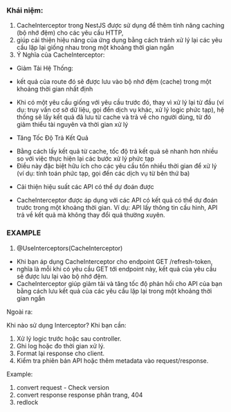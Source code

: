 ### Khái niệm:

1. CacheInterceptor trong NestJS được sử dụng để thêm tính năng caching (bộ nhớ đệm) cho các yêu cầu HTTP,
2. giúp cải thiện hiệu năng của ứng dụng bằng cách tránh xử lý lại các yêu cầu lặp lại giống nhau trong một khoảng thời gian ngắn
3. Ý Nghĩa của CacheInterceptor:

- Giảm Tải Hệ Thống:

* kết quả của route đó sẽ được lưu vào bộ nhớ đệm (cache) trong một khoảng thời gian nhất định
* Khi có một yêu cầu giống với yêu cầu trước đó, thay vì xử lý lại từ đầu
  (ví dụ: truy vấn cơ sở dữ liệu, gọi đến dịch vụ khác, xử lý logic phức tạp),
  hệ thống sẽ lấy kết quả đã lưu từ cache và trả về cho người dùng, từ đó giảm thiểu tài nguyên và thời gian xử lý

* Tăng Tốc Độ Trả Kết Quả

- Bằng cách lấy kết quả từ cache, tốc độ trả kết quả sẽ nhanh hơn nhiều so với việc thực hiện lại các bước xử lý phức tạp
- Điều này đặc biệt hữu ích cho các yêu cầu tốn nhiều thời gian để xử lý (ví dụ: tính toán phức tạp, gọi đến các dịch vụ từ bên thứ ba)

* Cải thiện hiệu suất các API có thể dự đoán được

- CacheInterceptor được áp dụng với các API có kết quả có thể dự đoán trước trong một khoảng thời gian.
  Ví dụ: API lấy thông tin cấu hình, API trả về kết quả mà không thay đổi quá thường xuyên.

### EXAMPLE

1. @UseInterceptors(CacheInterceptor)

- Khi bạn áp dụng CacheInterceptor cho endpoint GET /refresh-token,
- nghĩa là mỗi khi có yêu cầu GET tới endpoint này, kết quả của yêu cầu sẽ được lưu lại vào bộ nhớ đệm.
- CacheInterceptor giúp giảm tải và tăng tốc độ phản hồi cho API của bạn bằng cách
  lưu kết quả của các yêu cầu lặp lại trong một khoảng thời gian ngắn

Ngoài ra:

Khi nào sử dụng Interceptor?
Khi bạn cần:

1. Xử lý logic trước hoặc sau controller.
2. Ghi log hoặc đo thời gian xử lý.
3. Format lại response cho client.
4. Kiểm tra phiên bản API hoặc thêm metadata vào request/response.

Example:

1. convert request - Check version
2. convert response response phân trang, 404
3. redlock
